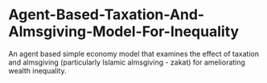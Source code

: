 # Agent-Based-Taxation-And-Almsgiving-Model-For-Inequality
An agent based simple economy model that examines the effect of taxation and almsgiving (particularly Islamic almsgiving - zakat) for ameliorating wealth inequality.
